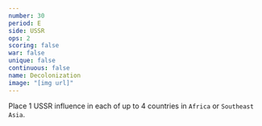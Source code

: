 ```yaml
---
number: 30
period: E
side: USSR
ops: 2
scoring: false
war: false
unique: false
continuous: false
name: Decolonization
image: "[img url]"
---
```

Place 1 USSR influence in each of up to 4 countries in `Africa` or `Southeast Asia`.
